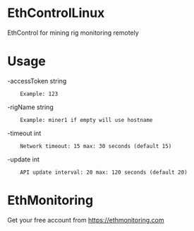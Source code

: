 # EthControlLinux
EthControl for mining rig monitoring remotely

# Usage

  -accessToken string

    	Example: 123

  -rigName string

    	Example: miner1 if empty will use hostname

  -timeout int

    	Network timeout: 15 max: 30 seconds (default 15)

  -update int

    	API update interval: 20 max: 120 seconds (default 20)

# EthMonitoring

Get your free account from https://ethmonitoring.com
